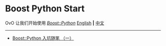 # Boost Python Start

OvO 让我们开始使用 [_Boost::Python_](https://www.boost.org/doc/libs/1_69_0/libs/python/doc/html/index.html)
[English](https://github.com/NagiSenbon/Boost_Python_Start/blob/master/README.md) **|** [中文](https://github.com/NagiSenbon/Boost_Python_Start/blob/master/README_CN.md)

---

- [Boost::Python 入坑随笔 （一）](https://github.com/NagiSenbon/Boost_Python_Start/blob/master/start/start_cn.md#boostpython-%E5%85%A5%E5%9D%91%E9%9A%8F%E7%AC%94-%E4%B8%80)
